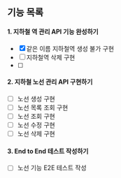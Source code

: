 ## 기능 목록

#### 1. 지하철 역 관리 API 기능 완성하기
   - [x] 같은 이름 지하철역 생성 불가 구현
   - [ ] 지하철역 삭제 구현
   - [ ] 

#### 2. 지하철 노선 관리 API 구현하기
   - [ ] 노선 생성 구현
   - [ ] 노선 목록 조회 구현
   - [ ] 노선 조회 구현
   - [ ] 노선 수정 구현
   - [ ] 노선 삭제 구현
   
#### 3. End to End 테스트 작성하기
   - [ ] 노선 기능 E2E 테스트 작성
   